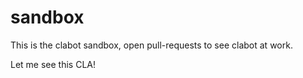 sandbox
=======

This is the clabot sandbox, open pull-requests to see clabot at work.

Let me see this CLA!
